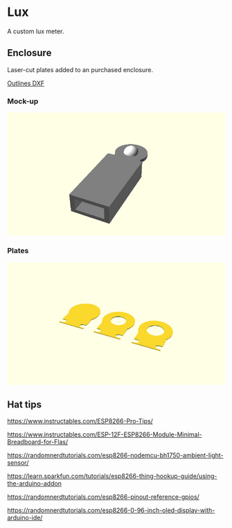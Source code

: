 # Lux

A custom lux meter.

## Enclosure

Laser-cut plates added to an purchased enclosure.

[Outlines DXF](https://github.com/thisismyrobot/lux/raw/main/hardware/2d_plates.dxf)

### Mock-up

![](hardware/assembled.png)

### Plates

![](hardware/plates.png)

## Hat tips

https://www.instructables.com/ESP8266-Pro-Tips/

https://www.instructables.com/ESP-12F-ESP8266-Module-Minimal-Breadboard-for-Flas/

https://randomnerdtutorials.com/esp8266-nodemcu-bh1750-ambient-light-sensor/

https://learn.sparkfun.com/tutorials/esp8266-thing-hookup-guide/using-the-arduino-addon

https://randomnerdtutorials.com/esp8266-pinout-reference-gpios/

https://randomnerdtutorials.com/esp8266-0-96-inch-oled-display-with-arduino-ide/
